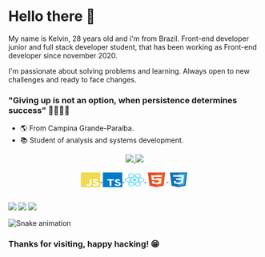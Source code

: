 # Hello there 👋

My name is Kelvin, 28 years old and i'm from Brazil.
Front-end developer junior and full stack developer student, that has been working as Front-end developer since november 2020.

I'm passionate about solving problems and learning. Always open to new challenges and ready to face changes.

### "Giving up is not an option, when persistence determines success" 👊🏻👊🏻

- 🌎 From Campina Grande-Paraíba.
- 📚 Student of analysis and systems development.



<div align="center">
  <a href="https://github.com/kelvinteixeira">
  <img height="180em" src="https://github-readme-stats.vercel.app/api?username=kelvinteixeira&show_icons=true&theme=omni&include_all_commits=true&count_private=true"/>
  <img height="180em" src="https://github-readme-stats.vercel.app/api/top-langs/?username=kelvinteixeira&layout=compact&langs_count=7&theme=omni"/>
</div>
  
  

<div align="center" style="display: inline_block"><br>
  <img align="center" alt="Rafa-Js" height="30" width="40" src="https://raw.githubusercontent.com/devicons/devicon/master/icons/javascript/javascript-plain.svg">
  <img align="center" alt="Rafa-Ts" height="30" width="40" src="https://raw.githubusercontent.com/devicons/devicon/master/icons/typescript/typescript-plain.svg">
  <img align="center" alt="Rafa-React" height="30" width="40" src="https://raw.githubusercontent.com/devicons/devicon/master/icons/react/react-original.svg">
  <img align="center" alt="Rafa-HTML" height="30" width="40" src="https://raw.githubusercontent.com/devicons/devicon/master/icons/html5/html5-original.svg">
  <img align="center" alt="Rafa-CSS" height="30" width="40" src="https://raw.githubusercontent.com/devicons/devicon/master/icons/css3/css3-original.svg">
</div>

  ##
  <div> 
  <a href="https://instagram.com/kelvinteixeira_" target="_blank"><img src="https://img.shields.io/badge/-Instagram-%23E4405F?style=for-the-badge&logo=instagram&logoColor=white" target="_blank"></a>
  <a href = "kelvin.teixeira.dev@gmail.com"><img src="https://img.shields.io/badge/-Gmail-%23333?style=for-the-badge&logo=gmail&logoColor=white" target="_blank"></a>
  <a href="https://www.linkedin.com/in/kelvin-teixeira-8707b41a8/" target="_blank"><img src="https://img.shields.io/badge/-LinkedIn-%230077B5?style=for-the-badge&logo=linkedin&logoColor=white" target="_blank"></a> 
  </div>

 ![Snake animation](https://github.com/kelvinteixeira/kelvinteixeira/blob/output/github-contribution-grid-snake.svg)



### Thanks for visiting, happy hacking! 😁

